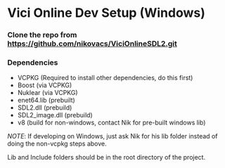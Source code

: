# Vici Online Dev Setup (Windows)
### Clone the repo from https://github.com/nikovacs/ViciOnlineSDL2.git
### Dependencies
* VCPKG (Required to install other dependencies, do this first)
* Boost (via VCPKG)
* Nuklear (via VCPKG)
* enet64.lib (prebuilt)
* SDL2.dll (prebuild)
* SDL2_image.dll (prebuild)
* v8 (build for non-windows, contact Nik for pre-built windows lib)

*NOTE*: If developing on Windows, just ask Nik for his lib folder instead of doing the non-vcpkg steps above.

Lib and Include folders should be in the root directory of the project.